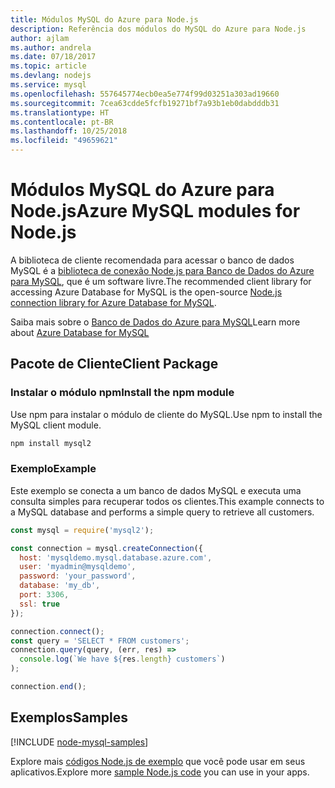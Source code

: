 ```yaml
---
title: Módulos MySQL do Azure para Node.js
description: Referência dos módulos do MySQL do Azure para Node.js
author: ajlam
ms.author: andrela
ms.date: 07/18/2017
ms.topic: article
ms.devlang: nodejs
ms.service: mysql
ms.openlocfilehash: 557645774ecb0ea5e774f99d03251a303ad19660
ms.sourcegitcommit: 7cea63cdde5fcfb19271bf7a93b1eb0dabdddb31
ms.translationtype: HT
ms.contentlocale: pt-BR
ms.lasthandoff: 10/25/2018
ms.locfileid: "49659621"
---
```

# <a name="azure-mysql-modules-for-nodejs"></a><span data-ttu-id="cf19b-103">Módulos MySQL do Azure para Node.js</span><span class="sxs-lookup"><span data-stu-id="cf19b-103">Azure MySQL modules for Node.js</span></span>

<span data-ttu-id="cf19b-104">A biblioteca de cliente recomendada para acessar o banco de dados MySQL é a [biblioteca de conexão Node.js para Banco de Dados do Azure para MySQL](https://github.com/sidorares/node-mysql2), que é um software livre.</span><span class="sxs-lookup"><span data-stu-id="cf19b-104">The recommended client library for accessing Azure Database for MySQL is the open-source [Node.js connection library for Azure Database for MySQL](https://github.com/sidorares/node-mysql2).</span></span> 

<span data-ttu-id="cf19b-105">Saiba mais sobre o [Banco de Dados do Azure para MySQL](https://docs.microsoft.com/azure/MySQL/)</span><span class="sxs-lookup"><span data-stu-id="cf19b-105">Learn more about [Azure Database for MySQL](https://docs.microsoft.com/azure/MySQL/)</span></span>

## <a name="client-package"></a><span data-ttu-id="cf19b-106">Pacote de Cliente</span><span class="sxs-lookup"><span data-stu-id="cf19b-106">Client Package</span></span>

### <a name="install-the-npm-module"></a><span data-ttu-id="cf19b-107">Instalar o módulo npm</span><span class="sxs-lookup"><span data-stu-id="cf19b-107">Install the npm module</span></span>

<span data-ttu-id="cf19b-108">Use npm para instalar o módulo de cliente do MySQL.</span><span class="sxs-lookup"><span data-stu-id="cf19b-108">Use npm to install the MySQL client module.</span></span>

```bash
npm install mysql2
```   

### <a name="example"></a><span data-ttu-id="cf19b-109">Exemplo</span><span class="sxs-lookup"><span data-stu-id="cf19b-109">Example</span></span>

<span data-ttu-id="cf19b-110">Este exemplo se conecta a um banco de dados MySQL e executa uma consulta simples para recuperar todos os clientes.</span><span class="sxs-lookup"><span data-stu-id="cf19b-110">This example connects to a MySQL database and performs a simple query to retrieve all customers.</span></span>

```javascript
const mysql = require('mysql2');

const connection = mysql.createConnection({
  host: 'mysqldemo.mysql.database.azure.com',
  user: 'myadmin@mysqldemo',
  password: 'your_password',
  database: 'my_db',
  port: 3306,
  ssl: true
});

connection.connect();
const query = 'SELECT * FROM customers';
connection.query(query, (err, res) =>
  console.log(`We have ${res.length} customers`)
);

connection.end();
```

## <a name="samples"></a><span data-ttu-id="cf19b-111">Exemplos</span><span class="sxs-lookup"><span data-stu-id="cf19b-111">Samples</span></span>

[!INCLUDE [node-mysql-samples](../docs-ref-conceptual/includes/mysql-samples.md)]

<span data-ttu-id="cf19b-112">Explore mais [códigos Node.js de exemplo](https://azure.microsoft.com/resources/samples/?platform=nodejs) que você pode usar em seus aplicativos.</span><span class="sxs-lookup"><span data-stu-id="cf19b-112">Explore more [sample Node.js code](https://azure.microsoft.com/resources/samples/?platform=nodejs) you can use in your apps.</span></span>
